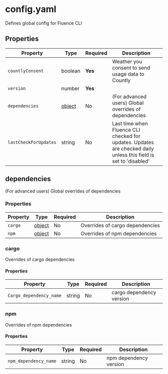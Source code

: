 # config.yaml

Defines global config for Fluence CLI

## Properties

| Property              | Type                    | Required | Description                                                                                               |
|-----------------------|-------------------------|----------|-----------------------------------------------------------------------------------------------------------|
| `countlyConsent`      | boolean                 | **Yes**  | Weather you consent to send usage data to Countly                                                         |
| `version`             | number                  | **Yes**  |                                                                                                           |
| `dependencies`        | [object](#dependencies) | No       | (For advanced users) Global overrides of dependencies                                                     |
| `lastCheckForUpdates` | string                  | No       | Last time when Fluence CLI checked for updates. Updates are checked daily unless this field is set to 'disabled' |

## dependencies

(For advanced users) Global overrides of dependencies

### Properties

| Property | Type             | Required | Description                     |
|----------|------------------|----------|---------------------------------|
| `cargo`  | [object](#cargo) | No       | Overrides of cargo dependencies |
| `npm`    | [object](#npm)   | No       | Overrides of npm dependencies   |

### cargo

Overrides of cargo dependencies

#### Properties

| Property                | Type   | Required | Description              |
|-------------------------|--------|----------|--------------------------|
| `Cargo_dependency_name` | string | No       | cargo dependency version |

### npm

Overrides of npm dependencies

#### Properties

| Property              | Type   | Required | Description            |
|-----------------------|--------|----------|------------------------|
| `npm_dependency_name` | string | No       | npm dependency version |

